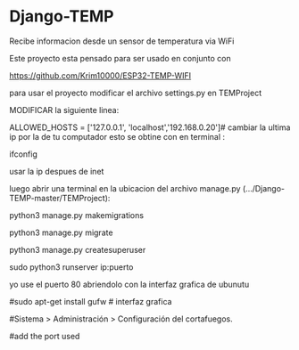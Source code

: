 # Django-TEMP
Recibe informacion desde un sensor de temperatura via WiFi

Este proyecto esta pensado para ser usado en conjunto con 

https://github.com/Krim10000/ESP32-TEMP-WIFI


para usar el proyecto modificar el archivo settings.py en TEMProject

MODIFICAR  la siguiente linea:

ALLOWED_HOSTS = ['127.0.0.1', 'localhost','192.168.0.20']# cambiar la ultima ip por la de tu computador esto se obtine con
en terminal :


ifconfig

usar la ip despues de inet

luego abrir una terminal en la ubicacion del archivo manage.py (.../Django-TEMP-master/TEMProject):

python3 manage.py makemigrations

python3 manage.py migrate

python3 manage.py createsuperuser

sudo python3 runserver ip:puerto

yo use el puerto 80 abriendolo con  la interfaz grafica de ubunutu 

#sudo apt-get install gufw # interfaz grafica

#Sistema > Administración > Configuración del cortafuegos.

#add the port used







